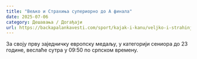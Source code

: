 ```yaml
---
title: "Вељко и Страхиња супериорно до А финала"
date: 2025-07-06
category: Дешавања / Догађаји
url: https://backapalankavesti.com/sport/kajak-i-kanu/veljko-i-strahinja-superiorno-do-a-finala/
---
```


За своју прву заједничку европску медаљу, у категорији сениора до 23 године, веслаће сутра у 09:50 по српском времену.
